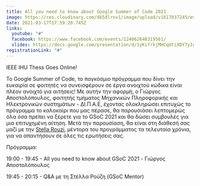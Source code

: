 ```yaml
---
title: All you need to know about Google Summer of Code 2021
image: https://res.cloudinary.com/dk5dlrnv1/image/upload/v1617037245/events/160198106_4301751676521600_8080771932453069947_o.jpg_i82thm.jpg
date: 2021-03-17T17:59:20.745Z
links:
  youtube: "#"
  facebook: https://www.facebook.com/events/124062646319561/
  slides: https://docs.google.com/presentation/d/1yKifrkjMHCqUtiXDY7yIowfCtjz6126cb_a0C-8z7Lk/edit?usp=sharing
registrationLink: "#"
---
```

IEEE IHU Thess Goes Online!

Το Google Summer of Code, το παγκόσμιο πρόγραμμα που δίνει την ευκαιρία σε φοιτητές να συνεισφέρουν σε έργα ανοιχτού κώδικα είναι πλέον ανοιχτό για αιτήσεις! Με αυτήν την αφορμή, ο Γιώργος Αποστολόπουλος, φοιτητής τμήματος Μηχανικών Πληροφορικής και Ηλεκτρονικών συστημάτων - ΔΙ.Π.Α.Ε, έχοντας ολοκληρώσει επιτυχώς το πρόγραμμα το καλοκαίρι που μας πέρασε, θα παρουσιάσει λεπτομερώς όλα όσα πρέπει να ξέρετε για το GSoC 2021 και θα δώσει συμβουλές για μια επιτυχημένη αίτηση. Μετά την παρουσίαση, θα είναι στη διάθεσή σας μαζί με την [Stella Rouzi](https://facebook.com/differentreality), μέντορα του προγράμματος τα τελευταία χρόνια, για να απαντήσουν σε όλες τις ερωτήσεις σας.

Πρόγραμμα:

19:00 - 19:45 - All you need to know about GSoC 2021 - Γιώργος Αποστολόπουλος

19:45 - 20:15 - Q&A με τη Στέλλα Ρούζη (GSoC Mentor)
